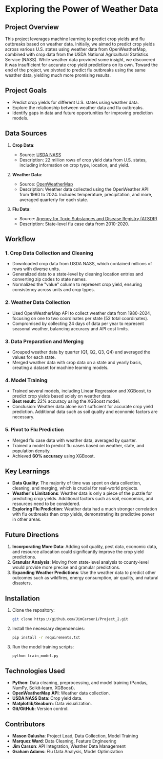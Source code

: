 # Exploring the Power of Weather Data

## Project Overview

This project leverages machine learning to predict crop yields and flu outbreaks based on weather data. Initially, we aimed to predict crop yields across various U.S. states using weather data from OpenWeatherMap, combined with crop data from the USDA National Agricultural Statistics Service (NASS). While weather data provided some insight, we discovered it was insufficient for accurate crop yield predictions on its own. Toward the end of the project, we pivoted to predict flu outbreaks using the same weather data, yielding much more promising results.

## Project Goals

- Predict crop yields for different U.S. states using weather data.
- Explore the relationship between weather data and flu outbreaks.
- Identify gaps in data and future opportunities for improving prediction models.

## Data Sources

1. **Crop Data**:

   - Source: [USDA NASS](https://www.nass.usda.gov/datasets/)
   - Description: 22 million rows of crop yield data from U.S. states, including information on crop type, location, and yield.

2. **Weather Data**:

   - Source: [OpenWeatherMap](https://openweathermap.org/)
   - Description: Weather data collected using the OpenWeather API from 1980 to 2024. Includes temperature, precipitation, and more, averaged quarterly for each state.

3. **Flu Data**:
   - Source: [Agency for Toxic Substances and Disease Registry (ATSDR)](https://www.atsdr.cdc.gov/)
   - Description: State-level flu case data from 2010-2020.

## Workflow

### 1. **Crop Data Collection and Cleaning**

- Downloaded crop data from USDA NASS, which contained millions of rows with diverse units.
- Generalized data to a state-level by cleaning location entries and converting zip codes to state names.
- Normalized the "value" column to represent crop yield, ensuring consistency across units and crop types.

### 2. **Weather Data Collection**

- Used OpenWeatherMap API to collect weather data from 1980-2024, focusing on one to two coordinates per state (52 total coordinates).
- Compromised by collecting 24 days of data per year to represent seasonal weather, balancing accuracy and API cost limits.

### 3. **Data Preparation and Merging**

- Grouped weather data by quarter (Q1, Q2, Q3, Q4) and averaged the values for each state.
- Merged weather data with crop data on a state and yearly basis, creating a dataset for machine learning models.

### 4. **Model Training**

- Trained several models, including Linear Regression and XGBoost, to predict crop yields based solely on weather data.
- **Best result:** 22% accuracy using the XGBoost model.
- Conclusion: Weather data alone isn't sufficient for accurate crop yield prediction. Additional data such as soil quality and economic factors are necessary.

### 5. **Pivot to Flu Prediction**

- Merged flu case data with weather data, averaged by quarter.
- Trained a model to predict flu cases based on weather, state, and population density.
- Achieved **60% accuracy** using XGBoost.

## Key Learnings

- **Data Quality**: The majority of time was spent on data collection, cleaning, and merging, which is crucial for real-world projects.
- **Weather's Limitations**: Weather data is only a piece of the puzzle for predicting crop yields. Additional factors such as soil, economics, and resources need to be considered.
- **Exploring Flu Prediction**: Weather data had a much stronger correlation with flu outbreaks than crop yields, demonstrating its predictive power in other areas.

## Future Directions

1. **Incorporating More Data**: Adding soil quality, pest data, economic data, and resource allocation could significantly improve the crop yield predictions.
2. **Granular Analysis**: Moving from state-level analysis to county-level would provide more precise and granular predictions.
3. **Expanding Weather Predictions**: Use the weather data to predict other outcomes such as wildfires, energy consumption, air quality, and natural disasters.

## Installation

1. Clone the repository:
   ```bash
   git clone https://github.com/JimCarson1/Project_2.git
   ```
2. Install the necessary dependencies:
   ```bash
   pip install -r requirements.txt
   ```
3. Run the model training scripts:
   ```bash
   python train_model.py
   ```

## Technologies Used

- **Python**: Data cleaning, preprocessing, and model training (Pandas, NumPy, Scikit-learn, XGBoost).
- **OpenWeatherMap API**: Weather data collection.
- **USDA NASS Data**: Crop yield data.
- **Matplotlib/Seaborn**: Data visualization.
- **Git/GitHub**: Version control.

## Contributors

- **Mason Galusha**: Project Lead, Data Collection, Model Training
- **Marquez Ward**: Data Cleaning, Feature Engineering
- **Jim Carson**: API Integration, Weather Data Management
- **Graham Adams**: Flu Data Analysis, Model Optimization
